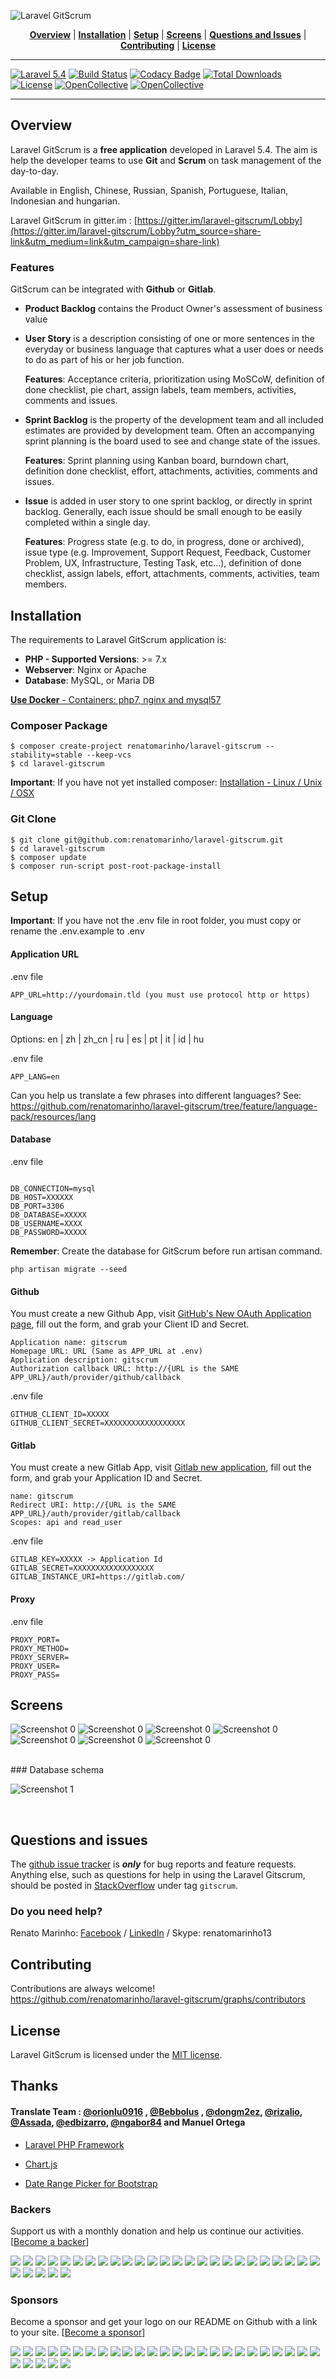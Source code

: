 ![Laravel GitScrum](http://i.imgur.com/fJLrnxu.png)

<p align="center">
<b><a href="#overview">Overview</a></b>
|
<b><a href="#installation">Installation</a></b>
|
<b><a href="#setup">Setup</a></b>
|
<b><a href="#screens">Screens</a></b>
|
<b><a href="#questions-and-issues">Questions and Issues</a></b>
|
<b><a href="#contributing">Contributing</a></b>
|
<b><a href="#license">License</a></b>
</p>

<hr>

[![Laravel 5.4](https://img.shields.io/badge/Laravel-5.4-brightgreen.svg?style=flat-square)](http://laravel.com)
[![Build Status](https://travis-ci.org/renatomarinho/laravel-gitscrum.svg?branch=master)](https://travis-ci.org/renatomarinho/laravel-gitscrum)
[![Codacy Badge](https://api.codacy.com/project/badge/Grade/2abfe5173e0b4565a2b1e3e345160939)](https://www.codacy.com/app/renatomarinho/laravel-gitscrum?utm_source=github.com&amp;utm_medium=referral&amp;utm_content=renatomarinho/laravel-gitscrum&amp;utm_campaign=Badge_Grade)
[![Total Downloads](https://poser.pugx.org/renatomarinho/laravel-gitscrum/downloads)](https://packagist.org/packages/renatomarinho/laravel-gitscrum)
[![License](http://img.shields.io/badge/license-MIT-brightgreen.svg?style=flat-square)](https://github.com/renatomarinho/laravel-gitscrum/blob/master/LICENSE.md)
[![OpenCollective](https://opencollective.com/laravel-gitscrum/backers/badge.svg)](#backers) 
[![OpenCollective](https://opencollective.com/laravel-gitscrum/sponsors/badge.svg)](#sponsors)

<hr>

## Overview

Laravel GitScrum is a **free application** developed in Laravel 5.4. The aim is help the developer teams to use **Git** and **Scrum** on task management of the day-to-day.

Available in English, Chinese, Russian, Spanish, Portuguese, Italian, Indonesian and hungarian.


Laravel GitScrum in gitter.im : [https://gitter.im/laravel-gitscrum/Lobby](https://gitter.im/laravel-gitscrum/Lobby?utm_source=share-link&utm_medium=link&utm_campaign=share-link)

### Features

GitScrum can be integrated with **Github** or **Gitlab**.

- **Product Backlog** contains the Product Owner's assessment of business value

- **User Story** is a description consisting of one or more sentences in the everyday or business language that captures what a user does or needs to do as part of his or her job function.

	**Features**: Acceptance criteria, prioritization using MoSCoW, definition of done checklist, pie chart, assign labels, team members, activities, comments and issues.

- **Sprint Backlog** is the property of the development team and all included estimates are provided by development team. Often an accompanying sprint planning is the board used to see and change state of the issues.

	**Features**: Sprint planning using Kanban board, burndown chart, definition done checklist, effort, attachments, activities, comments and issues.

- **Issue** is added in user story to one sprint backlog, or directly in sprint backlog. Generally, each issue should be small enough to be easily completed within a single day.

	**Features**: Progress state (e.g. to do, in progress, done or archived), issue type (e.g. Improvement, Support Request, Feedback, Customer Problem, UX, Infrastructure, Testing Task, etc...), definition of done checklist, assign labels, effort, attachments, comments, activities, team members.



## Installation

The requirements to Laravel GitScrum application is:

- **PHP - Supported Versions**: >= 7.x
- **Webserver**: Nginx or Apache
- **Database**: MySQL, or Maria DB

[**Use Docker** - Containers: php7, nginx and mysql57](https://github.com/renatomarinho/Docker-GitScrum)

### Composer Package

```
$ composer create-project renatomarinho/laravel-gitscrum --stability=stable --keep-vcs
$ cd laravel-gitscrum
```
**Important**: If you have not yet installed composer: [Installation - Linux / Unix / OSX](https://getcomposer.org/doc/00-intro.md#installation-linux-unix-osx)


### Git Clone

```
$ git clone git@github.com:renatomarinho/laravel-gitscrum.git
$ cd laravel-gitscrum
$ composer update
$ composer run-script post-root-package-install
```


## Setup

**Important**: If you have not the .env file in root folder, you must copy or rename the .env.example to .env

#### Application URL

.env file

```
APP_URL=http://yourdomain.tld (you must use protocol http or https)
```

#### Language

Options: en | zh | zh_cn | ru | es | pt | it | id | hu

.env file

```
APP_LANG=en
```
Can you help us translate a few phrases into different languages? See: https://github.com/renatomarinho/laravel-gitscrum/tree/feature/language-pack/resources/lang


#### Database

.env file

```

DB_CONNECTION=mysql
DB_HOST=XXXXXX
DB_PORT=3306
DB_DATABASE=XXXXX
DB_USERNAME=XXXX
DB_PASSWORD=XXXXX
```

**Remember**: Create the database for GitScrum before run artisan command.

```
php artisan migrate --seed
```

#### Github

You must create a new Github App, visit [GitHub's New OAuth Application page](https://github.com/settings/applications/new), fill out the form, and grab your Client ID and Secret.

```
Application name: gitscrum
Homepage URL: URL (Same as APP_URL at .env)
Application description: gitscrum
Authorization callback URL: http://{URL is the SAME APP_URL}/auth/provider/github/callback
```

.env file

```
GITHUB_CLIENT_ID=XXXXX
GITHUB_CLIENT_SECRET=XXXXXXXXXXXXXXXXXX
```

#### Gitlab

You must create a new Gitlab App, visit [Gitlab new application](https://gitlab.com/profile/applications), fill out the form, and grab your Application ID and Secret.

```
name: gitscrum
Redirect URI: http://{URL is the SAME APP_URL}/auth/provider/gitlab/callback
Scopes: api and read_user
```

.env file

```
GITLAB_KEY=XXXXX -> Application Id
GITLAB_SECRET=XXXXXXXXXXXXXXXXXX
GITLAB_INSTANCE_URI=https://gitlab.com/
```

#### Proxy

.env file

```
PROXY_PORT=
PROXY_METHOD=
PROXY_SERVER=
PROXY_USER=
PROXY_PASS=
```


## Screens

![Screenshot 0](http://i.imgur.com/jejT8hY.png)
![Screenshot 0](http://i.imgur.com/apcFdv0.png)
![Screenshot 0](http://i.imgur.com/TRzRIpU.png)
![Screenshot 0](http://i.imgur.com/VcpRaNk.png)
![Screenshot 0](http://i.imgur.com/8uMYCLv.png)
![Screenshot 0](http://i.imgur.com/rIwkn7i.png)
![Screenshot 0](http://i.imgur.com/D954dbU.png)

<br>
### Database schema 

![Screenshot 1](http://i.imgur.com/zdrEkkf.png)

<br>

## Questions and issues

The [github issue tracker](https://github.com/renatomarinho/laravel-gitscrum/issues) is **_only_** for bug reports and feature requests. Anything else, such as questions for help in using the Laravel Gitscrum, should be posted in [StackOverflow](http://stackoverflow.com/questions/tagged/gitscrum) under tag `gitscrum`.

### Do you need help?

Renato Marinho: [Facebook](https://www.facebook.com/renato.marinho) / [LinkedIn](https://pt.linkedin.com/in/renatomarinho13) / Skype: renatomarinho13


## Contributing

Contributions are always welcome! https://github.com/renatomarinho/laravel-gitscrum/graphs/contributors


## License

Laravel GitScrum is licensed under the [MIT license](https://opensource.org/licenses/MIT).


## Thanks

#### Translate Team : [@orionlu0916](https://github.com/orionlu0916) , [@Bebbolus](https://github.com/Bebbolus) , [@dongm2ez](https://github.com/dongm2ez), [@rizalio](https://github.com/rizalio), [@Assada](https://github.com/Assada), [@edbizarro](https://github.com/edbizarro), [@ngabor84](https://github.com/ngabor84) and Manuel Ortega

- [Laravel PHP Framework](https://github.com/laravel/laravel)

- [Chart.js](https://github.com/chartjs/Chart.js)

- [Date Range Picker for Bootstrap](https://github.com/dangrossman/bootstrap-daterangepicker)

### Backers

Support us with a monthly donation and help us continue our activities. [[Become a backer](https://opencollective.com/laravel-gitscrum#backer)]

<a href="https://opencollective.com/laravel-gitscrum/backer/0/website" target="_blank"><img src="https://opencollective.com/laravel-gitscrum/backer/0/avatar.svg"></a>
<a href="https://opencollective.com/laravel-gitscrum/backer/1/website" target="_blank"><img src="https://opencollective.com/laravel-gitscrum/backer/1/avatar.svg"></a>
<a href="https://opencollective.com/laravel-gitscrum/backer/2/website" target="_blank"><img src="https://opencollective.com/laravel-gitscrum/backer/2/avatar.svg"></a>
<a href="https://opencollective.com/laravel-gitscrum/backer/3/website" target="_blank"><img src="https://opencollective.com/laravel-gitscrum/backer/3/avatar.svg"></a>
<a href="https://opencollective.com/laravel-gitscrum/backer/4/website" target="_blank"><img src="https://opencollective.com/laravel-gitscrum/backer/4/avatar.svg"></a>
<a href="https://opencollective.com/laravel-gitscrum/backer/5/website" target="_blank"><img src="https://opencollective.com/laravel-gitscrum/backer/5/avatar.svg"></a>
<a href="https://opencollective.com/laravel-gitscrum/backer/6/website" target="_blank"><img src="https://opencollective.com/laravel-gitscrum/backer/6/avatar.svg"></a>
<a href="https://opencollective.com/laravel-gitscrum/backer/7/website" target="_blank"><img src="https://opencollective.com/laravel-gitscrum/backer/7/avatar.svg"></a>
<a href="https://opencollective.com/laravel-gitscrum/backer/8/website" target="_blank"><img src="https://opencollective.com/laravel-gitscrum/backer/8/avatar.svg"></a>
<a href="https://opencollective.com/laravel-gitscrum/backer/9/website" target="_blank"><img src="https://opencollective.com/laravel-gitscrum/backer/9/avatar.svg"></a>
<a href="https://opencollective.com/laravel-gitscrum/backer/10/website" target="_blank"><img src="https://opencollective.com/laravel-gitscrum/backer/10/avatar.svg"></a>
<a href="https://opencollective.com/laravel-gitscrum/backer/11/website" target="_blank"><img src="https://opencollective.com/laravel-gitscrum/backer/11/avatar.svg"></a>
<a href="https://opencollective.com/laravel-gitscrum/backer/12/website" target="_blank"><img src="https://opencollective.com/laravel-gitscrum/backer/12/avatar.svg"></a>
<a href="https://opencollective.com/laravel-gitscrum/backer/13/website" target="_blank"><img src="https://opencollective.com/laravel-gitscrum/backer/13/avatar.svg"></a>
<a href="https://opencollective.com/laravel-gitscrum/backer/14/website" target="_blank"><img src="https://opencollective.com/laravel-gitscrum/backer/14/avatar.svg"></a>
<a href="https://opencollective.com/laravel-gitscrum/backer/15/website" target="_blank"><img src="https://opencollective.com/laravel-gitscrum/backer/15/avatar.svg"></a>
<a href="https://opencollective.com/laravel-gitscrum/backer/16/website" target="_blank"><img src="https://opencollective.com/laravel-gitscrum/backer/16/avatar.svg"></a>
<a href="https://opencollective.com/laravel-gitscrum/backer/17/website" target="_blank"><img src="https://opencollective.com/laravel-gitscrum/backer/17/avatar.svg"></a>
<a href="https://opencollective.com/laravel-gitscrum/backer/18/website" target="_blank"><img src="https://opencollective.com/laravel-gitscrum/backer/18/avatar.svg"></a>
<a href="https://opencollective.com/laravel-gitscrum/backer/19/website" target="_blank"><img src="https://opencollective.com/laravel-gitscrum/backer/19/avatar.svg"></a>
<a href="https://opencollective.com/laravel-gitscrum/backer/20/website" target="_blank"><img src="https://opencollective.com/laravel-gitscrum/backer/20/avatar.svg"></a>
<a href="https://opencollective.com/laravel-gitscrum/backer/21/website" target="_blank"><img src="https://opencollective.com/laravel-gitscrum/backer/21/avatar.svg"></a>
<a href="https://opencollective.com/laravel-gitscrum/backer/22/website" target="_blank"><img src="https://opencollective.com/laravel-gitscrum/backer/22/avatar.svg"></a>
<a href="https://opencollective.com/laravel-gitscrum/backer/23/website" target="_blank"><img src="https://opencollective.com/laravel-gitscrum/backer/23/avatar.svg"></a>
<a href="https://opencollective.com/laravel-gitscrum/backer/24/website" target="_blank"><img src="https://opencollective.com/laravel-gitscrum/backer/24/avatar.svg"></a>
<a href="https://opencollective.com/laravel-gitscrum/backer/25/website" target="_blank"><img src="https://opencollective.com/laravel-gitscrum/backer/25/avatar.svg"></a>
<a href="https://opencollective.com/laravel-gitscrum/backer/26/website" target="_blank"><img src="https://opencollective.com/laravel-gitscrum/backer/26/avatar.svg"></a>
<a href="https://opencollective.com/laravel-gitscrum/backer/27/website" target="_blank"><img src="https://opencollective.com/laravel-gitscrum/backer/27/avatar.svg"></a>
<a href="https://opencollective.com/laravel-gitscrum/backer/28/website" target="_blank"><img src="https://opencollective.com/laravel-gitscrum/backer/28/avatar.svg"></a>
<a href="https://opencollective.com/laravel-gitscrum/backer/29/website" target="_blank"><img src="https://opencollective.com/laravel-gitscrum/backer/29/avatar.svg"></a>

### Sponsors

Become a sponsor and get your logo on our README on Github with a link to your site. [[Become a sponsor](https://opencollective.com/laravel-gitscrum#sponsor)]

<a href="https://opencollective.com/laravel-gitscrum/sponsor/0/website" target="_blank"><img src="https://opencollective.com/laravel-gitscrum/sponsor/0/avatar.svg"></a>
<a href="https://opencollective.com/laravel-gitscrum/sponsor/1/website" target="_blank"><img src="https://opencollective.com/laravel-gitscrum/sponsor/1/avatar.svg"></a>
<a href="https://opencollective.com/laravel-gitscrum/sponsor/2/website" target="_blank"><img src="https://opencollective.com/laravel-gitscrum/sponsor/2/avatar.svg"></a>
<a href="https://opencollective.com/laravel-gitscrum/sponsor/3/website" target="_blank"><img src="https://opencollective.com/laravel-gitscrum/sponsor/3/avatar.svg"></a>
<a href="https://opencollective.com/laravel-gitscrum/sponsor/4/website" target="_blank"><img src="https://opencollective.com/laravel-gitscrum/sponsor/4/avatar.svg"></a>
<a href="https://opencollective.com/laravel-gitscrum/sponsor/5/website" target="_blank"><img src="https://opencollective.com/laravel-gitscrum/sponsor/5/avatar.svg"></a>
<a href="https://opencollective.com/laravel-gitscrum/sponsor/6/website" target="_blank"><img src="https://opencollective.com/laravel-gitscrum/sponsor/6/avatar.svg"></a>
<a href="https://opencollective.com/laravel-gitscrum/sponsor/7/website" target="_blank"><img src="https://opencollective.com/laravel-gitscrum/sponsor/7/avatar.svg"></a>
<a href="https://opencollective.com/laravel-gitscrum/sponsor/8/website" target="_blank"><img src="https://opencollective.com/laravel-gitscrum/sponsor/8/avatar.svg"></a>
<a href="https://opencollective.com/laravel-gitscrum/sponsor/9/website" target="_blank"><img src="https://opencollective.com/laravel-gitscrum/sponsor/9/avatar.svg"></a>
<a href="https://opencollective.com/laravel-gitscrum/sponsor/10/website" target="_blank"><img src="https://opencollective.com/laravel-gitscrum/sponsor/10/avatar.svg"></a>
<a href="https://opencollective.com/laravel-gitscrum/sponsor/11/website" target="_blank"><img src="https://opencollective.com/laravel-gitscrum/sponsor/11/avatar.svg"></a>
<a href="https://opencollective.com/laravel-gitscrum/sponsor/12/website" target="_blank"><img src="https://opencollective.com/laravel-gitscrum/sponsor/12/avatar.svg"></a>
<a href="https://opencollective.com/laravel-gitscrum/sponsor/13/website" target="_blank"><img src="https://opencollective.com/laravel-gitscrum/sponsor/13/avatar.svg"></a>
<a href="https://opencollective.com/laravel-gitscrum/sponsor/14/website" target="_blank"><img src="https://opencollective.com/laravel-gitscrum/sponsor/14/avatar.svg"></a>
<a href="https://opencollective.com/laravel-gitscrum/sponsor/15/website" target="_blank"><img src="https://opencollective.com/laravel-gitscrum/sponsor/15/avatar.svg"></a>
<a href="https://opencollective.com/laravel-gitscrum/sponsor/16/website" target="_blank"><img src="https://opencollective.com/laravel-gitscrum/sponsor/16/avatar.svg"></a>
<a href="https://opencollective.com/laravel-gitscrum/sponsor/17/website" target="_blank"><img src="https://opencollective.com/laravel-gitscrum/sponsor/17/avatar.svg"></a>
<a href="https://opencollective.com/laravel-gitscrum/sponsor/18/website" target="_blank"><img src="https://opencollective.com/laravel-gitscrum/sponsor/18/avatar.svg"></a>
<a href="https://opencollective.com/laravel-gitscrum/sponsor/19/website" target="_blank"><img src="https://opencollective.com/laravel-gitscrum/sponsor/19/avatar.svg"></a>
<a href="https://opencollective.com/laravel-gitscrum/sponsor/20/website" target="_blank"><img src="https://opencollective.com/laravel-gitscrum/sponsor/20/avatar.svg"></a>
<a href="https://opencollective.com/laravel-gitscrum/sponsor/21/website" target="_blank"><img src="https://opencollective.com/laravel-gitscrum/sponsor/21/avatar.svg"></a>
<a href="https://opencollective.com/laravel-gitscrum/sponsor/22/website" target="_blank"><img src="https://opencollective.com/laravel-gitscrum/sponsor/22/avatar.svg"></a>
<a href="https://opencollective.com/laravel-gitscrum/sponsor/23/website" target="_blank"><img src="https://opencollective.com/laravel-gitscrum/sponsor/23/avatar.svg"></a>
<a href="https://opencollective.com/laravel-gitscrum/sponsor/24/website" target="_blank"><img src="https://opencollective.com/laravel-gitscrum/sponsor/24/avatar.svg"></a>
<a href="https://opencollective.com/laravel-gitscrum/sponsor/25/website" target="_blank"><img src="https://opencollective.com/laravel-gitscrum/sponsor/25/avatar.svg"></a>
<a href="https://opencollective.com/laravel-gitscrum/sponsor/26/website" target="_blank"><img src="https://opencollective.com/laravel-gitscrum/sponsor/26/avatar.svg"></a>
<a href="https://opencollective.com/laravel-gitscrum/sponsor/27/website" target="_blank"><img src="https://opencollective.com/laravel-gitscrum/sponsor/27/avatar.svg"></a>
<a href="https://opencollective.com/laravel-gitscrum/sponsor/28/website" target="_blank"><img src="https://opencollective.com/laravel-gitscrum/sponsor/28/avatar.svg"></a>
<a href="https://opencollective.com/laravel-gitscrum/sponsor/29/website" target="_blank"><img src="https://opencollective.com/laravel-gitscrum/sponsor/29/avatar.svg"></a>
